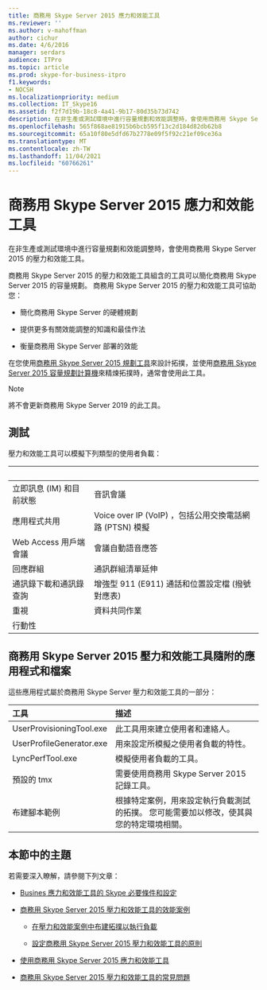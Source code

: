 ```yaml
---
title: 商務用 Skype Server 2015 應力和效能工具
ms.reviewer: ''
ms.author: v-mahoffman
author: cichur
ms.date: 4/6/2016
manager: serdars
audience: ITPro
ms.topic: article
ms.prod: skype-for-business-itpro
f1.keywords:
- NOCSH
ms.localizationpriority: medium
ms.collection: IT_Skype16
ms.assetid: f2f7d19b-18c8-4a41-9b17-80d35b73d742
description: 在非生產或測試環境中進行容量規劃和效能調整時，會使用商務用 Skype Server 2015 的壓力和效能工具。
ms.openlocfilehash: 565f868ae81915b6bcb595f13c2d184d82db62b8
ms.sourcegitcommit: 65a10f80e5dfd67b2778e09f5f92c21ef09ce36a
ms.translationtype: MT
ms.contentlocale: zh-TW
ms.lasthandoff: 11/04/2021
ms.locfileid: "60766261"
---
```

# <a name="skype-for-business-server-2015-stress-and-performance-tool"></a>商務用 Skype Server 2015 應力和效能工具
 
在非生產或測試環境中進行容量規劃和效能調整時，會使用商務用 Skype Server 2015 的壓力和效能工具。
  
商務用 Skype Server 2015 的壓力和效能工具組含的工具可以簡化商務用 Skype Server 2015 的容量規劃。 商務用 Skype Server 2015 的壓力和效能工具可協助您：
  
- 簡化商務用 Skype Server 的硬體規劃
    
- 提供更多有關效能調整的知識和最佳作法
    
- 衡量商務用 Skype Server 部署的效能
    
在您使用[商務用 Skype Server 2015 規劃工具](../../management-tools/planning-tool/planning-tool.md)來設計拓撲，並使用[商務用 Skype Server 2015 容量規劃計算機](../../management-tools/capacity-planning-calculator.md)來精煉拓撲時，通常會使用此工具。 

> [!NOTE]
> 將不會更新商務用 Skype Server 2019 的此工具。
  
## <a name="tests"></a>測試

壓力和效能工具可以模擬下列類型的使用者負載：
  
|&nbsp;|&nbsp;|
|:-----|:-----|
|立即訊息 (IM) 和目前狀態   |音訊會議   |
|應用程式共用   |Voice over IP (VoIP) ，包括公用交換電話網路 (PTSN) 模擬   |
|Web Access 用戶端會議   |會議自動語音應答   |
|回應群組   |通訊群組清單延伸   |
|通訊錄下載和通訊錄查詢   |增強型 911 (E911) 通話和位置設定檔 (撥號對應表)    |
|重視   |資料共同作業   |
|行動性   ||
   
## <a name="applications-and-files-included-with-the-skype-for-business-server-2015-stress-and-performance-tool"></a>商務用 Skype Server 2015 壓力和效能工具隨附的應用程式和檔案

這些應用程式屬於商務用 Skype Server 壓力和效能工具的一部分：
  
|工具|描述|
|:-----|:-----|
|UserProvisioningTool.exe   |此工具用來建立使用者和連絡人。   |
|UserProfileGenerator.exe   |用來設定所模擬之使用者負載的特性。   |
|LyncPerfTool.exe   |模擬使用者負載的工具。   |
|預設的 tmx   |需要使用商務用 Skype Server 2015 記錄工具。   |
|布建腳本範例   |根據特定案例，用來設定執行負載測試的拓撲。 您可能需要加以修改，使其與您的特定環境相關。   |
   
## <a name="topics-in-this-section"></a>本節中的主題

若需要深入瞭解，請參閱下列文章：
  
- [Busines 應力和效能工具的 Skype 必要條件和設定](prerequisites-and-setup.md)
    
- [商務用 Skype Server 2015 壓力和效能工具的效能案例](scenarios.md)
    
  - [在壓力和效能案例中布建拓撲以執行負載](provisioning-the-topology-to-run-load.md)
    
  - [設定商務用 Skype Server 2015 壓力和效能工具的原則](configuring-policies.md)
    
- [使用商務用 Skype Server 2015 應力和效能工具](using-the-tool.md)
    
- [商務用 Skype Server 2015 壓力和效能工具的常見問題](faq.md)
    

